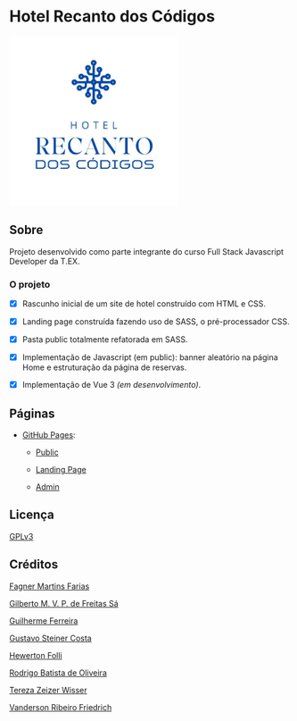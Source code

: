 # Hotel Recanto dos Códigos

<img src="public/images/Logo%20Hotel.jpeg" width="60%" alt="Logo Hotel Recanto dos Códigos"/>

## Sobre
Projeto desenvolvido como parte integrante do curso Full Stack Javascript Developer da T.EX.

### O projeto
- [x] Rascunho inicial de um site de hotel construído com HTML e CSS.

- [x] Landing page construída fazendo uso de SASS, o pré-processador CSS. 

- [x] Pasta public totalmente refatorada em SASS.
- [x] Implementação de Javascript (em  public): banner aleatório na página Home e estruturação da página de reservas.
  
- [x] Implementação de Vue 3 <i>(em desenvolvimento)</i>.

## Páginas 
- [GitHub Pages](https://tetezw.github.io/hotel_T.EX/):
  - [Public](public/home.html)

  - [Landing Page](landingPage/singlePage.html)
  - [Admin](admin/home_admin.html)

## Licença
[GPLv3](https://choosealicense.com/licenses/gpl-3.0/)


## Créditos
[Fagner Martins Farias](https://github.com/ffagner)

[Gilberto M. V. P. de Freitas Sá](https://github.com/Gibasa)

[Guilherme Ferreira](https://github.com/devguiferreira)

[Gustavo Steiner Costa](https://github.com/GustaSteiner)

[Hewerton Folli](https://github.com/hewertonfl)

[Rodrigo Batista de Oliveira](https://github.com/roliveira22)

[Tereza Zeizer Wisser](https://github.com/Tetezw)

[Vanderson Ribeiro Friedrich](https://github.com/VaanRF)


